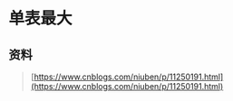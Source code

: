# 单表最大

## 资料

> [https://www.cnblogs.com/niuben/p/11250191.html](https://www.cnblogs.com/niuben/p/11250191.html)



